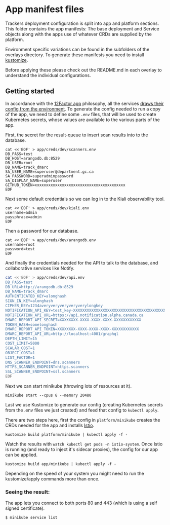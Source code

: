 # App manifest files

Trackers deployment configuration is split into app and platform sections. This folder contains the app manifests: The base deployment and Service objects along with the apps use of whatever CRDs are supplied by the platform.

Environment specific variations can be found in the subfolders of the overlays directory.
To generate these manifests you need to install [kustomize](https://kustomize.io/). 

Before applying these please check out the README.md in each overlay to understand the individual configurations.

## Getting started

In accordance with the [12Factor app](https://12factor.net) philosophy, all the services [draws their config from the environment](https://12factor.net/config). 
To generate the config needed to run a copy of the app, we need to define some `.env` files, that will be used to create Kubernetes secrets, whose values are available to the various parts of the app.

First, the secret for the result-queue to insert scan results into to the database.

```
cat <<'EOF' > app/creds/dev/scanners.env
DB_PASS=test
DB_HOST=arangodb.db:8529
DB_USER=root
DB_NAME=track_dmarc
SA_USER_NAME=superuser@department.gc.ca
SA_PASSWORD=superadminpassword
SA_DISPLAY_NAME=superuser
GITHUB_TOKEN=xxxxxxxxxxxxxxxxxxxxxxxxxxxxxxxxxxxxxxxx
EOF
```
Next some default credentials so we can log in to the Kiali observability tool.

```
cat <<'EOF' > app/creds/dev/kiali.env
username=admin
passphrase=admin
EOF
```
Then a password for our database.

```
cat <<'EOF' > app/creds/dev/arangodb.env
username=root
password=test
EOF
```

And finally the credentials needed for the API to talk to the database, and collaborative services like Notify.

```bash
cat <<'EOF' > app/creds/dev/api.env
DB_PASS=test
DB_URL=http://arangodb.db:8529
DB_NAME=track_dmarc
AUTHENTICATED_KEY=alonghash
SIGN_IN_KEY=alonghash
CIPHER_KEY=1234averyveryveryveryverylongkey
NOTIFICATION_API_KEY=test_key-XXXXXXXXXXXXXXXXXXXXXXXXXXXXXXXXXXXXXXXXXXXXXXXXXXXXXXXXXXXXXXXXXXXXXXXXX
NOTIFICATION_API_URL=https://api.notification.alpha.canada.ca
DMARC_REPORT_API_SECRET=XXXXXXXX-XXXX-XXXX-XXXX-XXXXXXXXXXXX
TOKEN_HASH=somelonghash
DMARC_REPORT_API_TOKEN=XXXXXXXX-XXXX-XXXX-XXXX-XXXXXXXXXXXX
DMARC_REPORT_API_URL=http://localhost:4001/graphql
DEPTH_LIMIT=15
COST_LIMIT=5000
SCALAR_COST=1
OBJECT_COST=1
LIST_FACTOR=1
DNS_SCANNER_ENDPOINT=dns.scanners
HTTPS_SCANNER_ENDPOINT=https.scanners
SSL_SCANNER_ENDPOINT=ssl.scanners
EOF
```

Next we can start minikube (throwing lots of resources at it).

```
minikube start --cpus 8 --memory 20480
```

Last we use Kustomize to generate our config (creating Kubernetes secrets from the .env files we just created) and feed that config to `kubectl apply`.

There are two steps here, first the config in `platform/minikube` creates the CRDs needed for the app and installs [Istio](https://istio.io/).

```
kustomize build platform/minikube | kubectl apply -f -
```

Watch the results with `watch kubectl get pods -n istio-system`. Once Istio is running (and ready to inject it's sidecar proxies), the config for our app can be applied.

```
kustomize build app/minikube | kubectl apply -f -
```

Depending on the speed of your system you might need to run the kustomize/apply commands more than once.

### Seeing the  result:

The app lets you connect to both ports 80 and 443 (which is using a self signed certificate).

```bash
$ minikube service list
```

